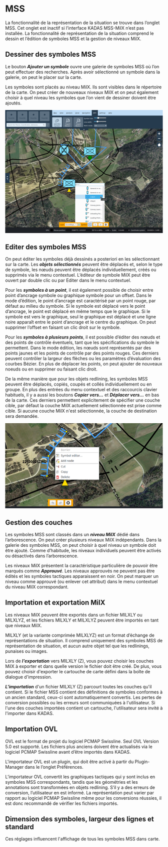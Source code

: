 # MSS

La fonctionnalité de la représentation de la situation se trouve dans l’onglet MSS. Cet onglet est inactif si l’interface KADAS MSS-MilX n’est pas installée. La fonctionnalité de représentation de la situation comprend le dessin et l’édition de symboles MSS et la gestion de niveaux MilX.

## <a name="sec0"></a>Dessiner des symboles MSS

Le bouton **_Ajouter un symbole_** ouvre une galerie de symboles MSS où l’on peut effectuer des recherches. Après avoir sélectionné un symbole dans la galerie, on peut le placer sur la carte.

Les symboles sont placés au niveau MilX. Ils sont visibles dans le répertoire de la carte. On peut créer de nouveaux niveaux MilX et on peut également choisir à quel niveau les symboles que l’on vient de dessiner doivent être ajoutés.

<img src="../media/image10.png" />

## <a name="sec1"></a>Editer des symboles MSS

On peut éditer les symboles déjà dessinés a posteriori en les sélectionnant sur la carte. Les **_objets sélectionnés_** peuvent être déplacés et, selon le type de symbole, les nœuds peuvent être déplacés individuellement, créés ou supprimés via le menu contextuel. L’éditeur de symbole MilX peut être ouvert par double clic ou par Editer dans le menu contextuel.

Pour les **_symboles à un point_**, il est également possible de choisir entre point d’ancrage symbole ou graphique symbole pour un offset. Dans le mode d’édition, le point d’ancrage est caractérisé par un point rouge, par défaut au milieu du symbole. Si le symbole est déplacé vers le point d’ancrage, le point est déplacé en même temps que le graphique. Si le symbole est vers le graphique, seul le graphique est déplacé et une ligne noire apparaît entre le point d’ancrage et le centre du graphique. On peut supprimer l’offset en faisant un clic droit sur le symbole.

Pour les **_symboles à plusieurs points_**, il est possible d’éditer des nœuds et des points de contrôle éventuels, tant que les spécifications du symbole le permettent. Dans le mode édition, les nœuds sont représentés par des points jaunes et les points de contrôle par des points rouges. Ces derniers peuvent contrôler la largeur des flèches ou les paramètres d’évaluation des courbes Bézier. En plus de déplacer les points, on peut ajouter de nouveaux noeuds ou en supprimer ou faisant clic droit.

De la même manière que pour les objets redlining, les symboles MSS peuvent être déplacés, copiés, coupés et collés individuellement ou en groupe. En plus des entrées du menu contextuel et des raccourcis clavier habituels, il y a aussi les boutons **_Copier vers..._** et **_Déplacer vers..._** en bas de la carte. Ces derniers permettent explicitement de spécifier une couche cible, par défaut la couche MilX actuellement sélectionnée est prise comme cible. Si aucune couche MilX n'est sélectionnée, la couche de destination sera demandée.

<img src="../media/image11.png" />

## <a name="sec2"></a>Gestion des couches

Les symboles MSS sont classés dans un **_niveau MilX_** dédié dans l’arborescence. On peut créer plusieurs niveaux MilX indépendants. Dans la galerie des symboles MSS, on peut choisir à quel niveau un symbole doit être ajouté. Comme d’habitude, les niveaux individuels peuvent être activés ou désactivés dans l’arborescence.

Les niveaux MilX présentent la caractéristique particulière de pouvoir être marqués comme **_Approuvé_**. Les niveaux approuvés ne peuvent pas être édités et les symboles tactiques apparaissent en noir. On peut marquer un niveau comme approuvé (ou enlever cet attribut) dans le menu contextuel du niveau MilX correspondant.


## <a name="sec3"></a>Importation et exportation MilX

Les niveaux MilX peuvent être exportés dans un fichier MILXLY ou MILXLYZ, et les fichiers MILXLY et MILXLYZ peuvent être importés en tant que niveaux MilX. 

MILXLY (et la variante comprimée MILXLYZ) est un format d’échange de représentations de situation. Il comprend uniquement des symboles MSS de représentation de situation, et aucun autre objet tel que les redlinings, punaises ou images.

Lors de **_l'exportation_** vers MILXLY (Z), vous pouvez choisir les couches MilX à exporter et dans quelle version le fichier doit être créé. De plus, vous pouvez choisir d'exporter le cartouche de carte défini dans la boîte de dialogue d'impression.

**_L'importation_** d'un fichier MILXLY (Z) parcourt toutes les couches qu'il contient. Si le fichier MSS contient des définitions de symboles conformes à un ancien standard, ceux-ci sont automatiquement convertis. Les pertes de conversion possibles ou les erreurs sont communiquées à l'utilisateur. Si l'une des couches importées contient un cartouche, l'utilisateur sera invité à l'importer dans KADAS.

## <a name="sec4"></a>Importation OVL

OVL est le format de projet du logiciel PCMAP Swissline. Seul OVL Version 5.0 est supporté. Les fichiers plus anciens doivent être actualisés via le logiciel PCMAP Swissline avant d’être importés dans KADAS.

L'importateur OVL est un plugin, qui doit être activé à partir du Plugin-Manager dans le l’onglet Préférences.

L’importateur OVL convertit les graphiques tactiques qui y sont inclus en symboles MSS correspondants, tandis que les géométries et les annotations sont transformées en objets redlining. S’il y a des erreurs de conversion, l’utilisateur en est informé. La représentation peut varier par rapport au logiciel PCMAP Swissline même pour les conversions réussies, il est donc recommandé de vérifier les fichiers importés.


## <a name="sec5"></a>Dimension des symboles, largeur des lignes et standard

Ces réglages influencent l'affichage de tous les symboles MSS dans carte.

